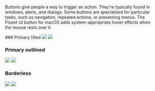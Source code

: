 Buttons give people a way to trigger an action. They're typically found in windows, alerts, and dialogs. Some buttons are specialized for particular tasks, such as navigation, repeated actions, or presenting menus. The Fluent UI button for macOS adds system-appropriate hover effects when the mouse rests over it.

<DisplayToggle onText="Dark" offText="Light" label="Theme Switcher">
### Primary filled

<img className="off" src="https://res-1.cdn.office.net/files/fabric-cdn-prod_20230815.002/fabric-website/images/controls/macos/Button/button_primaryfilled_light.png?text=LightMode" />
<img className="on" src="https://res-1.cdn.office.net/files/fabric-cdn-prod_20230815.002/fabric-website/images/controls/macos/Button/button_primaryfilled_dark.png?text=DarkMode" />

### Primary outlined

<img className="off" src="https://res-1.cdn.office.net/files/fabric-cdn-prod_20230815.002/fabric-website/images/controls/macos/Button/button_primaryoutlined_light.png?text=LightMode" />
<img className="on" src="https://res-1.cdn.office.net/files/fabric-cdn-prod_20230815.002/fabric-website/images/controls/macos/Button/button_primaryoutlined_dark.png?text=DarkMode" />

### Borderless

<img className="off" src="https://res-1.cdn.office.net/files/fabric-cdn-prod_20230815.002/fabric-website/images/controls/macos/Button/button_primaryborderless_light.png?text=LightMode" />
<img className="on" src="https://res-1.cdn.office.net/files/fabric-cdn-prod_20230815.002/fabric-website/images/controls/macos/Button/button_primaryborderless_dark.png?text=DarkMode" />

</DisplayToggle>
